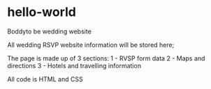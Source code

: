 # hello-world
Boddyto be wedding website

All wedding RSVP website information will be stored here;

The page is made up of 3 sections:
1 - RVSP form data
2 - Maps and directions
3 - Hotels and travelling information

All code is HTML and CSS
